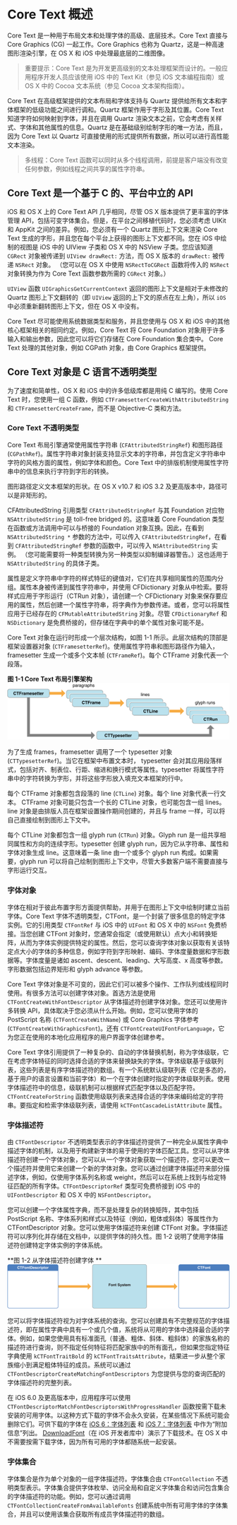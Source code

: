 # Core Text 概述

Core Text 是一种用于布局文本和处理字体的高级、底层技术。Core Text 直接与 Core Graphics (CG) 一起工作。Core Graphics 也称为 Quartz，这是一种高速图形渲染引擎，在 OS X 和 iOS 中处理最底层的二维图像。

> 重要提示：Core Text 是为开发更高级别的文本处理框架而设计的。一般应用程序开发人员应该使用 iOS 中的 Text Kit（参见 iOS 文本编程指南）或 OS X 中的 Cocoa 文本系统（参见 Cocoa 文本架构指南）。

Core Text 在高级框架提供的文本布局和字体支持与 Quartz 提供给所有文本和字体框架的低级功能之间进行调和。Quartz 框架作用于字形及其位置。Core Text 知道字符如何映射到字体，并且在调用 Quartz 渲染文本之前，它会考虑有关样式、字体和其他属性的信息。Quartz 是在基础级别绘制字形的唯一方法，而且，因为 Core Text 以 Quartz 可直接使用的形式提供所有数据，所以可以进行高性能文本渲染。

> 多线程：Core Text 函数可以同时从多个线程调用，前提是客户端没有改变任何参数，例如线程之间共享的属性字符串。

## Core Text 是一个基于 C 的、平台中立的 API

iOS 和 OS X 上的 Core Text API 几乎相同，尽管 OS X 版本提供了更丰富的字体管理 API，包括可变字体集合。但是，在平台之间移植代码时，您必须考虑 UIKit 和 AppKit 之间的差异。例如，您必须有一个 Quartz 图形上下文来渲染 Core Text 生成的字形，并且您在每个平台上获得的图形上下文都不同。您在 iOS 中绘制的视图是 iOS 中的 UIView 子类和 OS X 中的 NSView 子类。您应该知道 `CGRect` 对象被传递到 `UIView drawRect:` 方法，而 OS X 版本的 `drawRect:` 被传递 `NSRect` 对象。 （您可以在 OS X 中使用 `NSRectToCGRect` 函数将传入的 `NSRect` 对象转换为作为 Core Text 函数参数所需的 `CGRect` 对象。）

`UIView` 函数 `UIGraphicsGetCurrentContext` 返回的图形上下文是相对于未修改的 Quartz 图形上下文翻转的（即 `UIView` 返回的上下文的原点在左上角），所以 `iOS` 中必须重新翻转图形上下文，但在 OS X 中没有。

Core Text 尽可能使用系统数据类型和服务，并且您使用与 OS X 和 iOS 中的其他核心框架相关的相同约定。例如，Core Text 将 Core Foundation 对象用于许多输入和输出参数，因此您可以将它们存储在 Core Foundation 集合类中。 Core Text 处理的其他对象，例如 CGPath 对象，由 Core Graphics 框架提供。

## Core Text 对象是 C 语言不透明类型

为了速度和简单性，OS X 和 iOS 中的许多低级库都是用纯 C 编写的。使用 Core Text 时，您使用一组 C 函数，例如 `CTFramesetterCreateWithAttributedString` 和 `CTFramesetterCreateFrame`，而不是 Objective-C 类和方法。

### Core Text 不透明类型

Core Text 布局引擎通常使用属性字符串 (`CFAttributedStringRef`) 和图形路径 (`CGPathRef`)。属性字符串对象封装支持显示文本的字符串，并包含定义字符串中字符的风格方面的属性，例如字体和颜色。Core Text 中的排版机制使用属性字符串中的信息来执行字符到字形的转换。

图形路径定义文本框架的形状。在 OS X v10.7 和 iOS 3.2 及更高版本中，路径可以是非矩形的。

CFAttributedString 引用类型 `CFAttributedStringRef` 与其 Foundation 对应物 `NSAttributedString` 是 toll-free bridged 的。这意味着 Core Foundation 类型在函数或方法调用中可以与桥接的 Foundation 对象互换。因此，在看到 `NSAttributedString *` 参数的方法中，可以传入 `CFAttributedStringRef`，在看到 `CFAttributedStringRef` 参数的函数中，可以传入 `NSAttributedString` 实例。 （您可能需要将一种类型转换为另一种类型以抑制编译器警告。）这也适用于 `NSAttributedString` 的具体子类。

属性是定义字符串中字符的样式特征的键值对，它们在共享相同属性的范围内分组。属性本身被传递到属性字符串中，并使用 CFDictionary 对象从中检索。要将样式应用于字形运行（CTRun 对象），请创建一个 CFDictionary 对象来保存要应用的属性，然后创建一个属性字符串，将字典作为参数传递。或者，您可以将属性应用于已经存在的 `CFMutableAttributedString` 对象。尽管 `CFDictionaryRef` 和 `NSDictionary` 是免费桥接的，但存储在字典中的单个属性对象可能不是。

Core Text 对象在运行时形成一个层次结构，如图 1-1 所示。此层次结构的顶部是框架设置器对象 (`CTFramesetterRef`)。使用属性字符串和图形路径作为输入，framesetter 生成一个或多个文本帧 (`CTFrameRef`)。每个 CTFrame 对象代表一个段落。

**图 1-1 Core Text 布局引擎架构**
![cort_text_arch](images/core_text_arch_2x.png)

为了生成 frames，framesetter 调用了一个 typesetter 对象 (`CTTypesetterRef`)。当它在框架中布置文本时， typesetter 会对其应用段落样式，包括对齐、制表位、行距、缩进和换行模式等属性。typesetter 将属性字符串中的字符转换为字形，并将这些字形放入填充文本框架的行中。

每个 CTFrame 对象都包含段落的 line (`CTLine`) 对象。每个 line 对象代表一行文本。 CTFrame 对象可能只包含一个长的 CTLine 对象，也可能包含一组 lines。line 对象是由排版人员在框架设置操作期间创建的，并且与 frame 一样，可以将自己直接绘制到图形上下文中。

每个 CTLine 对象都包含一组 glyph run (`CTRun`) 对象。Glyph run 是一组共享相同属性和方向的连续字形。typesetter 创建 glyph run，因为它从字符串、属性和字体对象生成 line。这意味着一条 line 由一个或多个 glyph run 构成。如果需要，glyph run 可以将自己绘制到图形上下文中，尽管大多数客户端不需要直接与字形运行交互。

### 字体对象

字体在相对于彼此布置字形方面提供帮助，并用于在图形上下文中绘制时建立当前字体。Core Text 字体不透明类型，CTFont，是一个封装了很多信息的特定字体实例。它的引用类型 `CTFontRef` 与 iOS 中的 `UIFont` 和 OS X 中的 `NSFont` 免费桥接。当您创建 CTFont 对象时，您通常会指定（或使用默认）点大小和转换矩阵，从而为字体实例提供特定的属性。然后，您可以查询字体对象以获取有关该特定点大小的字体的多种信息，例如字符到字形映射、编码、字体度量数据和字形数据等。字体度量是诸如 ascent、descent、leading、大写高度、x 高度等参数。字形数据包括边界矩形和 glyph advance 等参数。

Core Text 字体对象是不可变的，因此它们可以被多个操作、工作队列或线程同时使用。有很多方法可以创建字体对象。首选方法是使用 `CTFontCreateWithFontDescriptor` 从字体描述符创建字体对象。您还可以使用许多转换 API，具体取决于您必须从什么开始。例如，您可以使用字体的 PostScript 名称 (`CTFontCreateWithName`) 或 Core Graphics 字体参考 (`CTFontCreateWithGraphicsFont`)。还有 `CTFontCreateUIFontForLanguage`，它为您正在使用的本地化应用程序的用户界面字体创建参考。

Core Text 字体引用提供了一种复杂的、自动的字体替换机制，称为字体级联，它在考虑字体特征的同时选择合适的字体来替换缺失的字体。字体级联基于级联列表，这些列表是有序字体描述符的数组。有一个系统默认级联列表（它是多态的，基于用户的语言设置和当前字体）和一个在字体创建时指定的字体级联列表。使用字体描述符中的信息，级联机制可以根据样式匹配字体以及匹配字符。 `CTFontCreateForString` 函数使用级联列表来选择合适的字体来编码给定的字符串。要指定和检索字体级联列表，请使用 `kCTFontCascadeListAttribute` 属性。

### 字体描述符
由 `CTFontDescriptor` 不透明类型表示的字体描述符提供了一种完全从属性字典中描述字体的机制，以及用于构建新字体的易于使用的字体匹配工具。您可以从字体描述符创建一个字体对象，您可以从一个字体对象获取一个描述符，您可以更改一个描述符并使用它来创建一个新的字体对象。您可以通过创建字体描述符来部分描述字体，例如，仅使用字体系列名称或 weight，然后可以在系统上找到与给定特征匹配的所有字体。`CTFontDescriptorRef` 类型可免费桥接到 iOS 中的 `UIFontDescriptor` 和 OS X 中的 `NSFontDescriptor`。

您可以创建一个字体属性字典，而不是处理复杂的转换矩阵，其中包括 PostScript 名称、字体系列和样式以及特征（例如，粗体或斜体）等属性作为 CTFontDescriptor 对象。您可以使用字体描述符来创建 CTFont 对象。字体描述符可以序列化并存储在文档中，以提供字体的持久性。图 1-2 说明了使用字体描述符创建特定字体实例的字体系统。

**图 1-2 从字体描述符创建字体 **
![query_font_system](images/query_font_system_2x.png)

您可以将字体描述符视为对字体系统的查询。您可以创建具有不完整规范的字体描述符，即在属性字典中具有一个或几个值，系统将从可用的字体中选择最合适的字体。例如，如果您使用具有标准面孔（普通、粗体、斜体、粗斜体）的家族名称的描述符进行查询，则不指定任何特征将匹配家族中的所有面孔，但如果您指定特征字典使用 `kCTFontTraitBold` 的 `kCTFontTraitsAttribute`，结果进一步从整个家族缩小到满足粗体特征的成员。系统可以通过 `CTFontDescriptorCreateMatchingFontDescriptors` 为您提供与您的查询匹配的字体描述符的完整列表。

在 iOS 6.0 及更高版本中，应用程序可以使用 `CTFontDescriptorMatchFontDescriptorsWithProgressHandler` 函数按需下载未安装的可用字体。以这种方式下载的字体不会永久安装，在某些情况下系统可能会删除它们。可供下载的字体在 [iOS 6：字体列表](http://support.apple.com/kb/HT5484) 和 [iOS 7：字体列表](http://support.apple.com/kb/HT5878) 中作为“附加信息”列出。 [DownloadFont](https://developer.apple.com/library/archive/samplecode/DownloadFont/Introduction/Intro.html#//apple_ref/doc/uid/DTS40013404)（在 iOS 开发者库中）演示了下载技术。在 OS X 中不需要按需下载字体，因为所有可用的字体都随系统一起安装。

### 字体集合
字体集合是作为单个对象的一组字体描述符。字体集合由 `CTFontCollection` 不透明类型表示。字体集合提供字体枚举、访问全局和自定义字体集合和访问包含集合的字体描述符的功能。例如，您可以通过调用 `CTFontCollectionCreateFromAvailableFonts` 创建系统中所有可用字体的字体集合，并且可以使用该集合获取所有成员字体描述符的数组。
